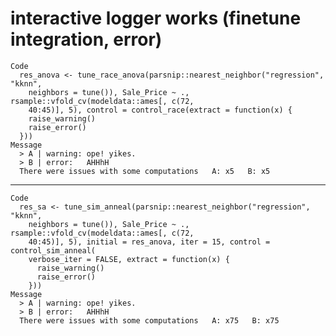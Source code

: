 # interactive logger works (finetune integration, error)

    Code
      res_anova <- tune_race_anova(parsnip::nearest_neighbor("regression", "kknn",
        neighbors = tune()), Sale_Price ~ ., rsample::vfold_cv(modeldata::ames[, c(72,
        40:45)], 5), control = control_race(extract = function(x) {
        raise_warning()
        raise_error()
      }))
    Message
      > A | warning: ope! yikes.
      > B | error:   AHHhH
      There were issues with some computations   A: x5   B: x5

---

    Code
      res_sa <- tune_sim_anneal(parsnip::nearest_neighbor("regression", "kknn",
        neighbors = tune()), Sale_Price ~ ., rsample::vfold_cv(modeldata::ames[, c(72,
        40:45)], 5), initial = res_anova, iter = 15, control = control_sim_anneal(
        verbose_iter = FALSE, extract = function(x) {
          raise_warning()
          raise_error()
        }))
    Message
      > A | warning: ope! yikes.
      > B | error:   AHHhH
      There were issues with some computations   A: x75   B: x75

